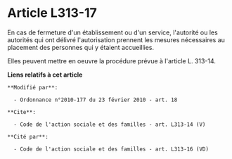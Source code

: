 # Article L313-17

En cas de fermeture d'un établissement ou d'un service, l'autorité ou les autorités qui ont délivré l'autorisation prennent
les mesures nécessaires au placement des personnes qui y étaient accueillies. 

Elles peuvent mettre en oeuvre la procédure prévue à l'article L. 313-14.

**Liens relatifs à cet article**

	**Modifié par**:

	  - Ordonnance n°2010-177 du 23 février 2010 - art. 18

	**Cite**:

	  - Code de l'action sociale et des familles - art. L313-14 (V)

	**Cité par**:

	  - Code de l'action sociale et des familles - art. L313-16 (VD)
